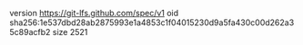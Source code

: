 version https://git-lfs.github.com/spec/v1
oid sha256:1e537dbd28ab2875993e1a4853c1f04015230d9a5fa430c00d262a35c89acfb2
size 2521
